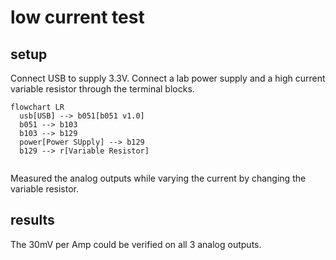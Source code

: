 # low current test
## setup
Connect USB to supply 3.3V. Connect a lab power supply and a high current variable resistor through the terminal blocks.
```mermaid
flowchart LR 
  usb[USB] --> b051[b051 v1.0]
  b051 --> b103
  b103 --> b129
  power[Power SUpply] --> b129
  b129 --> r[Variable Resistor]
  
 ```
Measured the analog outputs while varying the current by changing the variable resistor.
## results
The 30mV per Amp could be verified on all 3 analog outputs.

